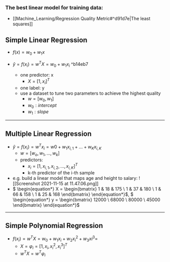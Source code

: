 ### The best linear model for training data: 
- [[Machine_Learning/Regression Quality Metric#^d91d7e|The least squares]]
## Simple Linear Regression
- $f(x) = w_0+w_1x$

- $\hat y =  f(x_i)= w^TX = w_0+w_1x_i$ ^b14eb7
	- one predictor: x
		- $X=[1,x_i]^T$
	- one label: y
	- use a dataset to tune two parameters to achieve the highest quality
		- $w = [w_0, w_1]$
		- $w_0: intercept$
		- $w_1: slope$
***

## Multiple Linear Regression
- $\hat y = f(x_i) = w^Tx_i = w0+w_1x_{i,1} +...+w_Kx_{i,K}$
	- $w=[w_o,w_1,...,w_k]$
	- predictors:
		- $x_i=[1,x_{i,1},x_{i,2}, ...,x_{i,K}]^T$
		- k-th predictor of the i-th sample
- e.g. build a linear model that maps age and height to salary:  ![[Screenshot 2021-11-15 at 11.47.06.png]]
-	$
\begin{equation*}
X = 
\begin{bmatrix}
1 & 18 & 175 \\
1 & 37 & 180 \\
1 & 66 & 158 \\
1 & 25 & 168
\end{bmatrix}
\end{equation*}$, $
\begin{equation*}
y = 
\begin{bmatrix}
12000 \\
68000 \\
80000 \\
45000
\end{bmatrix}
\end{equation*}$

***
## Simple Polynomial Regression
- $f(x_i) = w^TX=w_0+w_1x_i+w_2x_i^2+w_3xi^3=$
	- $X = φ_i = [1, x_i, x_i^2, x_i^3]^T$
	- $w^TX = w^Tφ_i$ 
